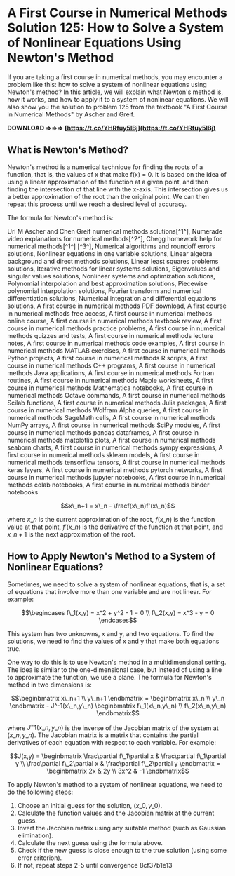 
 
# A First Course in Numerical Methods Solution 125: How to Solve a System of Nonlinear Equations Using Newton's Method
  
If you are taking a first course in numerical methods, you may encounter a problem like this: how to solve a system of nonlinear equations using Newton's method? In this article, we will explain what Newton's method is, how it works, and how to apply it to a system of nonlinear equations. We will also show you the solution to problem 125 from the textbook "A First Course in Numerical Methods" by Ascher and Greif.
 
**DOWNLOAD ⇒⇒⇒ [https://t.co/YHRfuy5lBj](https://t.co/YHRfuy5lBj)**


  
## What is Newton's Method?
  
Newton's method is a numerical technique for finding the roots of a function, that is, the values of x that make f(x) = 0. It is based on the idea of using a linear approximation of the function at a given point, and then finding the intersection of that line with the x-axis. This intersection gives us a better approximation of the root than the original point. We can then repeat this process until we reach a desired level of accuracy.
  
The formula for Newton's method is:
 
Uri M Ascher and Chen Greif numerical methods solutions[^1^],  Numerade video explanations for numerical methods[^2^],  Chegg homework help for numerical methods[^1^] [^3^],  Numerical algorithms and roundoff errors solutions,  Nonlinear equations in one variable solutions,  Linear algebra background and direct methods solutions,  Linear least squares problems solutions,  Iterative methods for linear systems solutions,  Eigenvalues and singular values solutions,  Nonlinear systems and optimization solutions,  Polynomial interpolation and best approximation solutions,  Piecewise polynomial interpolation solutions,  Fourier transform and numerical differentiation solutions,  Numerical integration and differential equations solutions,  A first course in numerical methods PDF download,  A first course in numerical methods free access,  A first course in numerical methods online course,  A first course in numerical methods textbook review,  A first course in numerical methods practice problems,  A first course in numerical methods quizzes and tests,  A first course in numerical methods lecture notes,  A first course in numerical methods code examples,  A first course in numerical methods MATLAB exercises,  A first course in numerical methods Python projects,  A first course in numerical methods R scripts,  A first course in numerical methods C++ programs,  A first course in numerical methods Java applications,  A first course in numerical methods Fortran routines,  A first course in numerical methods Maple worksheets,  A first course in numerical methods Mathematica notebooks,  A first course in numerical methods Octave commands,  A first course in numerical methods Scilab functions,  A first course in numerical methods Julia packages,  A first course in numerical methods Wolfram Alpha queries,  A first course in numerical methods SageMath cells,  A first course in numerical methods NumPy arrays,  A first course in numerical methods SciPy modules,  A first course in numerical methods pandas dataframes,  A first course in numerical methods matplotlib plots,  A first course in numerical methods seaborn charts,  A first course in numerical methods sympy expressions,  A first course in numerical methods sklearn models,  A first course in numerical methods tensorflow tensors,  A first course in numerical methods keras layers,  A first course in numerical methods pytorch networks,  A first course in numerical methods jupyter notebooks,  A first course in numerical methods colab notebooks,  A first course in numerical methods binder notebooks
  
$$x\_n+1 = x\_n - \fracf(x\_n)f'(x\_n)$$
  
where $x\_n$ is the current approximation of the root, $f(x\_n)$ is the function value at that point, $f'(x\_n)$ is the derivative of the function at that point, and $x\_n+1$ is the next approximation of the root.
  
## How to Apply Newton's Method to a System of Nonlinear Equations?
  
Sometimes, we need to solve a system of nonlinear equations, that is, a set of equations that involve more than one variable and are not linear. For example:
  
$$\begincases f\_1(x,y) = x^2 + y^2 - 1 = 0 \\ f\_2(x,y) = x^3 - y = 0 \endcases$$
  
This system has two unknowns, x and y, and two equations. To find the solutions, we need to find the values of x and y that make both equations true.
  
One way to do this is to use Newton's method in a multidimensional setting. The idea is similar to the one-dimensional case, but instead of using a line to approximate the function, we use a plane. The formula for Newton's method in two dimensions is:
  
$$\beginbmatrix x\_n+1 \\ y\_n+1 \endbmatrix = \beginbmatrix x\_n \\ y\_n \endbmatrix - J^-1(x\_n,y\_n) \beginbmatrix f\_1(x\_n,y\_n) \\ f\_2(x\_n,y\_n) \endbmatrix$$
  
where $J^-1(x\_n,y\_n)$ is the inverse of the Jacobian matrix of the system at $(x\_n,y\_n)$. The Jacobian matrix is a matrix that contains the partial derivatives of each equation with respect to each variable. For example:
  
$$J(x,y) = \beginbmatrix \frac\partial f\_1\partial x & \frac\partial f\_1\partial y \\ \frac\partial f\_2\partial x & \frac\partial f\_2\partial y \endbmatrix = \beginbmatrix 2x & 2y \\ 3x^2 & -1 \endbmatrix$$
  
To apply Newton's method to a system of nonlinear equations, we need to do the following steps:
  
1. Choose an initial guess for the solution, $(x\_0,y\_0)$.
2. Calculate the function values and the Jacobian matrix at the current guess.
3. Invert the Jacobian matrix using any suitable method (such as Gaussian elimination).
4. Calculate the next guess using the formula above.
5. Check if the new guess is close enough to the true solution (using some error criterion).
6. If not, repeat steps 2-5 until convergence 8cf37b1e13


